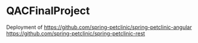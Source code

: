# QACFinalProject
Deployment of https://github.com/spring-petclinic/spring-petclinic-angular
              https://github.com/spring-petclinic/spring-petclinic-rest

